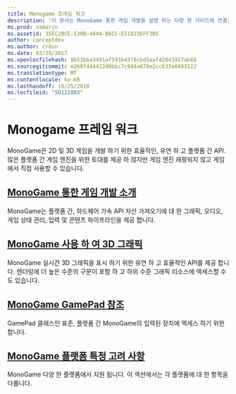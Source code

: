 ```yaml
---
title: Monogame 프레임 워크
description: '이 문서는 MonoGame 통한 게임 개발을 설명 하는 다양 한 가이드에 연결: 개요, 3D 그래픽 및 게임 패드에 대 한 토론 및 플랫폼별 고려 사항도 살펴보겠습니다.'
ms.prod: xamarin
ms.assetid: 35EC29CE-538B-4844-BACC-E51823EFF3B5
author: conceptdev
ms.author: crdun
ms.date: 03/29/2017
ms.openlocfilehash: 9b51bba3491af593b4378cbd5aaf42043927ab68
ms.sourcegitcommit: e268fd44422d0bbc7c944a678e2cc633a0493122
ms.translationtype: MT
ms.contentlocale: ko-KR
ms.lasthandoff: 10/25/2018
ms.locfileid: "50122883"
---
```

# <a name="monogame-framework"></a>Monogame 프레임 워크

MonoGame은 2D 및 3D 게임을 개발 하기 위한 효율적인, 유연 하 고 플랫폼 간 API. 많은 플랫폼 간 게임 엔진을 위한 토대를 제공 하 않지만 게임 엔진 래핑되지 않고 게임에서 직접 사용할 수 있습니다.

## <a name="introduction-to-game-development-with-monogamegraphics-gamesmonogameintroductionindexmd"></a>[MonoGame 통한 게임 개발 소개](~/graphics-games/monogame/introduction/index.md)

MonoGame는 플랫폼 간, 하드웨어 가속 API 자산 가져오기에 대 한 그래픽, 오디오, 게임 상태 관리, 입력 및 콘텐츠 파이프라인을 제공 합니다.

## <a name="3d-graphics-with-monogamegraphics-gamesmonogame3dindexmd"></a>[MonoGame 사용 하 여 3D 그래픽](~/graphics-games/monogame/3d/index.md)

MonoGame 실시간 3D 그래픽을 표시 하기 위한 유연 하 고 효율적인 API를 제공 합니다. 렌더링에 더 높은 수준의 구문이 포함 하 고 하위 수준 그래픽 리소스에 액세스할 수도 있습니다.

## <a name="monogame-gamepad-referencegraphics-gamesmonogameinputmd"></a>[MonoGame GamePad 참조](~/graphics-games/monogame/input.md)

GamePad 클래스인 표준, 플랫폼 간 MonoGame의 입력된 장치에 액세스 하기 위한 합니다.

## <a name="monogame-platform-specific-considerationsgraphics-gamesmonogameplatformsindexmd"></a>[MonoGame 플랫폼 특정 고려 사항](~/graphics-games/monogame/platforms/index.md)

MonoGame 다양 한 플랫폼에서 지원 됩니다. 이 섹션에서는 각 플랫폼에 대 한 항목을 다룹니다.
